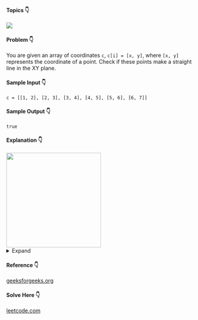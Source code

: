 #### Topics :point_down:
![](https://img.shields.io/badge/-math-wheat)

#### Problem :point_down:
You are given an array of coordinates `c`, `c[i] = [x, y]`, where `[x, y]` represents the coordinate of a point. Check if these points make a straight line in the XY plane.
#### Sample Input :point_down:
```
c = [[1, 2], [2, 3], [3, 4], [4, 5], [5, 6], [6, 7]]
````
#### Sample Output :point_down:
```
true
```
#### Explanation :point_down:
<img src="https://assets.leetcode.com/uploads/2019/10/15/untitled-diagram-2.jpg" width="250">
<details>
<summary>Expand</summary>

#### Python :point_down:
```py
def solve(c):
    if len(c) == 2:
        return True

    x1, y1, x2, y2 = c[0][0], c[0][1], c[1][0], c[1][1]

    for i in range(1, len(c)):
        x3, y3 = c[i][0], c[i][1]
        if not((y3 - y2) * (x2 - x1) == (y2 - y1) * (x3 - x2)):
            return False

    return True
```
#### Time Complexity :point_down:
```
O(n)
```
#### Space Complexity :point_down:
```
O(1)
```
</details>

#### Reference :point_down:
[geeksforgeeks.org](https://www.geeksforgeeks.org/program-check-three-points-collinear/)

#### Solve Here :point_down:
[leetcode.com](https://leetcode.com/problems/check-if-it-is-a-straight-line/)
